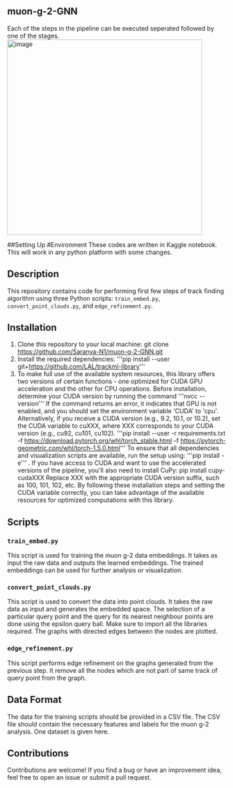 ## muon-g-2-GNN
Each of the steps in the pipeline can be executed seperated followed by one of the stages.
<img width="448" alt="image" src="https://github.com/user-attachments/assets/f0579944-cc07-4163-b913-891fbac40bfe">


##Setting Up
#Environment
These codes are written in Kaggle notebook. This will work in any python platform with some changes.

## Description
This repository contains code for performing first few steps of track finding algorithm using three Python scripts: `train_embed.py`, `convert_point_clouds.py`, and `edge_refinement.py`.

## Installation
1. Clone this repository to your local machine:
git clone https://github.com/Saranya-N1/muon-g-2-GNN.git
2. Install the required dependencies: 
'''pip install --user git+https://github.com/LAL/trackml-library'''
3. To make full use of the available system resources, this library offers two versions of certain functions - one optimized for CUDA GPU acceleration and the other for CPU operations. Before installation, determine your CUDA version by running the command
'''nvcc --version'''
If the command returns an error, it indicates that GPU is not enabled, and you should set the environment variable 'CUDA' to 'cpu'. Alternatively, if you receive a CUDA version (e.g., 9.2, 10.1, or 10.2), set the CUDA variable to cuXXX, where XXX corresponds to your CUDA version (e.g., cu92, cu101, cu102).
'''pip install --user -r requirements.txt -f https://download.pytorch.org/whl/torch_stable.html -f https://pytorch-geometric.com/whl/torch-1.5.0.html'''
To ensure that all dependencies and visualization scripts are available, run the setup using:
'''pip install -e''' .
If you have access to CUDA and want to use the accelerated versions of the pipeline, you'll also need to install CuPy:
pip install cupy-cudaXXX
Replace XXX with the appropriate CUDA version suffix, such as 100, 101, 102, etc. By following these installation steps and setting the CUDA variable correctly, you can take advantage of the available resources for optimized computations with this library.


## Scripts

### `train_embed.py`
This script is used for training the muon g-2 data embeddings. It takes as input the raw data and outputs the learned embeddings. The trained embeddings can be used for further analysis or visualization.


### `convert_point_clouds.py`
This script is used to convert the data into point clouds. It takes the raw data as input and generates the embedded space. The selection of a particular query point and the query for its nearest neighbour points are done using the epsilon query ball. Make sure to import all the libraries required. The graphs with directed edges between the nodes are plotted.


### `edge_refinement.py`
This script performs edge refinement on the graphs generated from the previous step. It remove all the nodes which are not part of same track of query point from the graph.


## Data Format
The data for the training scripts should be provided in a CSV file. The CSV file should contain the necessary features and labels for the muon g-2 analysis. One dataset is given here.


## Contributions
Contributions are welcome! If you find a bug or have an improvement idea, feel free to open an issue or submit a pull request.







   



